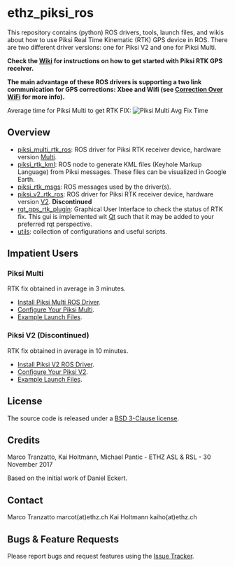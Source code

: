 ethz_piksi_ros
======

This repository contains (python) ROS drivers, tools, launch files, and wikis about how to use Piksi Real Time Kinematic (RTK) GPS device in ROS. There are two different driver versions: one for Piksi V2 and one for Piksi Multi. 

**Check the [Wiki](https://github.com/ethz-asl/ethz_piksi_ros/wiki) for instructions on how to get started with Piksi RTK GPS receiver.**

**The main advantage of these ROS drivers is supporting a two link communication for GPS corrections: Xbee and Wifi (see [Correction Over WiFi](TODO) for more info).**


Average time for Piksi Multi to get RTK FIX:
![Piksi Multi Avg Fix Time](https://user-images.githubusercontent.com/15651057/33422109-c4559d8e-d5b4-11e7-91fc-ee0947c731d1.png)

Overview
------
- [piksi_multi_rtk_ros](https://github.com/ethz-asl/ethz_piksi_ros/tree/master/piksi_multi_rtk_ros): ROS driver for Piksi RTK receiver device, hardware version [Multi](https://www.swiftnav.com/piksi-multi).
- [piksi_rtk_kml](https://github.com/ethz-asl/ethz_piksi_ros/tree/master/piksi_rtk_kml): ROS node to generate KML files (Keyhole Markup Language) from Piksi messages. These files can be visualized in Google Earth.
- [piksi_rtk_msgs](https://github.com/ethz-asl/ethz_piksi_ros/tree/master/piksi_rtk_msgs): ROS messages used by the driver(s).
- [piksi_v2_rtk_ros](https://github.com/ethz-asl/ethz_piksi_ros/tree/master/piksi_v2_rtk_ros): ROS driver for Piksi RTK receiver device, hardware version [V2](http://docs.swiftnav.com/pdfs/piksi_datasheet_v2.3.1.pdf). **Discontinued**
- [rqt_gps_rtk_plugin](https://github.com/ethz-asl/ethz_piksi_ros/tree/master/rqt_gps_rtk_plugin): Graphical User Interface to check the status of RTK fix. This gui is implemented wit [Qt](https://wiki.qt.io/Install_Qt_5_on_Ubuntu) such that it may be added to your preferred rqt perspective.
- [utils](https://github.com/ethz-asl/ethz_piksi_ros/tree/master/utils): collection of configurations and useful scripts.

Impatient Users
------
### Piksi Multi
RTK fix obtained in average in 3 minutes.
 - [Install Piksi Multi ROS Driver](TODO).
 - [Configure Your Piksi Multi](TODO).
  - [Example Launch Files](TODO).
  
### Piksi V2 (Discontinued)
RTK fix obtained in average in 10 minutes.
 - [Install Piksi V2 ROS Driver](TODO).
 - [Configure Your Piksi V2](TODO).
 - [Example Launch Files](TODO).

License
-------
The source code is released under a [BSD 3-Clause license](https://github.com/ethz-asl/ethz_piksi_ros/blob/master/LICENSE).

Credits
-------
Marco Tranzatto, Kai Holtmann, Michael Pantic - ETHZ ASL & RSL - 30 November 2017

Based on the initial work of Daniel Eckert.

Contact
-------
Marco Tranzatto marcot(at)ethz.ch
Kai Holtmann kaiho(at)ethz.ch


Bugs & Feature Requests
-------
Please report bugs and request features using the [Issue Tracker](https://github.com/ethz-asl/ethz_piksi_ros/issues).
